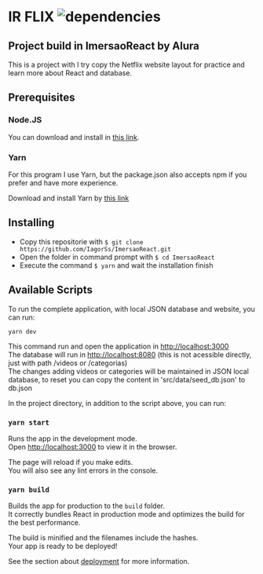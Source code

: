 # IR FLIX ![dependencies](https://img.shields.io/david/iagorss/ImersaoReact)

## Project build in ImersaoReact by Alura

This is a project with I try copy the Netflix website layout for practice and learn more about React and database.

## Prerequisites

### Node.JS

You can download and install in [this link](https://nodejs.org/en/download/).

### Yarn

For this program I use Yarn, but the package.json also accepts npm if you prefer and have more experience.

Download and install Yarn by [this link](https://classic.yarnpkg.com/en/docs/install/)

## Installing

* Copy this repositorie with `$ git clone https://github.com/IagorSs/ImersaoReact.git`
* Open the folder in command prompt with `$ cd ImersaoReact`
* Execute the command `$ yarn` and wait the installation finish

## Available Scripts

To run the complete application, with local JSON database and website, you can run:

```
yarn dev
```

This command run and open the application in [http://localhost:3000](http://localhost:3000)<br/>
The database will run in [http://localhost:8080](http://localhost:8080) (this is not acessible directly, just with path /videos or /categorias)<br/>
The changes adding videos or categories will be maintained in JSON local database, to reset you can copy the content in 'src/data/seed_db.json' to db.json

In the project directory, in addition to the script above, you can run:

### `yarn start`

Runs the app in the development mode.<br />
Open [http://localhost:3000](http://localhost:3000) to view it in the browser.

The page will reload if you make edits.<br />
You will also see any lint errors in the console.

### `yarn build`

Builds the app for production to the `build` folder.<br />
It correctly bundles React in production mode and optimizes the build for the best performance.

The build is minified and the filenames include the hashes.<br />
Your app is ready to be deployed!

See the section about [deployment](https://facebook.github.io/create-react-app/docs/deployment) for more information.
